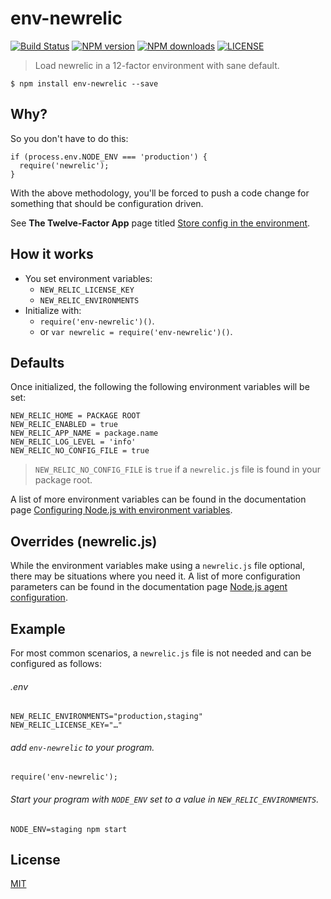 # env-newrelic

[![Build Status](http://img.shields.io/travis/wilmoore/node-env-newrelic.svg)](https://travis-ci.org/wilmoore/node-env-newrelic) [![NPM version](http://img.shields.io/npm/v/env-newrelic.svg)](https://www.npmjs.org/package/env-newrelic) [![NPM downloads](http://img.shields.io/npm/dm/env-newrelic.svg)](https://www.npmjs.org/package/env-newrelic) [![LICENSE](http://img.shields.io/npm/l/env-newrelic.svg)](license)

> Load newrelic in a 12-factor environment with sane default.

    $ npm install env-newrelic --save

## Why?

So you don't have to do this:

    if (process.env.NODE_ENV === 'production') {
      require('newrelic');
    }

With the above methodology, you'll be forced to push a code change for something that should be configuration driven.

See **The Twelve-Factor App** page titled [Store config in the environment](http://12factor.net/config).

## How it works

- You set environment variables:
  - `NEW_RELIC_LICENSE_KEY`
  - `NEW_RELIC_ENVIRONMENTS`
- Initialize with:
  - `require('env-newrelic')()`.
  - or `var newrelic = require('env-newrelic')()`.

## Defaults

Once initialized, the following the following environment variables will be set:

    NEW_RELIC_HOME = PACKAGE ROOT
    NEW_RELIC_ENABLED = true
    NEW_RELIC_APP_NAME = package.name
    NEW_RELIC_LOG_LEVEL = 'info'
    NEW_RELIC_NO_CONFIG_FILE = true

> `NEW_RELIC_NO_CONFIG_FILE` is `true` if a `newrelic.js` file is found in your package root.

A list of more environment variables can be found in the documentation page [Configuring Node.js with environment variables](https://docs.newrelic.com/docs/agents/nodejs-agent/installation-configuration/configuring-nodejs-environment-variables).

## Overrides (newrelic.js)

While the environment variables make using a `newrelic.js` file optional, there may be situations where you need it. A list of more configuration parameters can be found in the documentation page [Node.js agent configuration](https://docs.newrelic.com/docs/agents/nodejs-agent/installation-configuration/nodejs-agent-configuration).

## Example

For most common scenarios, a `newrelic.js` file is not needed and can be configured as follows:

###### .env

    NEW_RELIC_ENVIRONMENTS="production,staging"
    NEW_RELIC_LICENSE_KEY="…"

###### add `env-newrelic` to your program.

    require('env-newrelic');

###### Start your program with `NODE_ENV` set to a value in `NEW_RELIC_ENVIRONMENTS`.

    NODE_ENV=staging npm start

## License

  [MIT](license)
